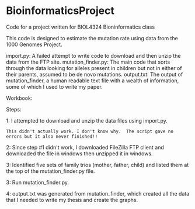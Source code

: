 # BioinformaticsProject
Code for a project written for BIOL4324 Bioninformatics class

This code is designed to estimate the mutation rate using data from the 1000 Genomes Project. 

import.py: A failed attempt to write code to download and then unzip the data from the FTP site. 
mutation_finder.py: The main code that sorts through the data looking for alleles present in children but not in either of their parents, assumed to be de novo mutations.
output.txt: The output of mutation_finder, a human readable text file with a wealth of information, some of which I used to write my paper.

Workbook:

Steps:

1: I attempted to download and unzip the data files using import.py. 

    This didn't actually work. I don't know why.  The script gave no errors but it also never finished!!
    
2: Since step #1 didn't work, I downloaded FileZilla FTP client and downloaded the file in windows then unzipped it in windows.

3: Identified five sets of family trios (mother, father, child) and listed them at the top of the mutation_finder.py file. 

3: Run mutation_finder.py. 

4: output.txt was generated from mutation_finder, which created all the data that I needed to write my thesis and create the graphs. 
